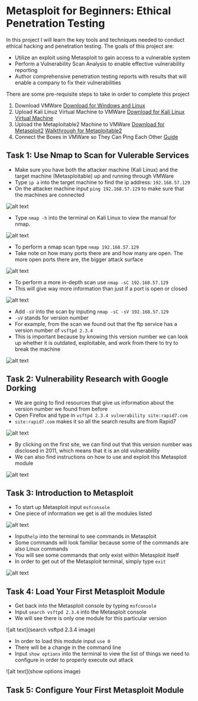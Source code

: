 # Metasploit for Beginners: Ethical Penetration Testing
In this project I will learn the key tools and techniques needed to conduct ethical hacking and penetration testing. The goals of this project are:
* Utilize an exploit using Metasploit to gain access to a vulnerable system
* Perform a Vulnerability Scan Analysis to enable effective vulnerability reporting
* Author comprehensive penetration testing reports with results that will enable a company to fix their vulnerabilities

There are some pre-requisite steps to take in order to complete this project
1. Download VMWare [Download for Windows and Linux](https://www.vmware.com/products/desktop-hypervisor/workstation-and-fusion)
2. Upload Kali Linuz Virtual Machine to VMWare [Download for Kali Linux Virtual Machine](https://www.kali.org/get-kali/#kali-virtual-machines)
3. Upload the Metaploitable2 Machine to VMWare [Download for Metasploit2](https://sourceforge.net/projects/metasploitable/) [Walkthrough for Metaploitable2](https://www.youtube.com/watch?v=LnRgCop4jkk)
4. Connect the Boxes in VMWare so They Can Ping Each Other [Guide](https://www.ubackup.com/enterprise-backup/how-to-connect-one-virtual-machine-to-another.html)

## Task 1: Use Nmap to Scan for Vulerable Services
* Make sure you have both the attacker machine (Kali Linux) and the target machine (Metasploitable) up and running through VMWare
* Type `ip a` into the target machine to find the ip address: `192.168.57.129`
* On the attacker machine input `ping 192.168.57.129` to make sure that the machines are connected

![alt text](https://github.com/Nathan-Reynolds09/Cybersecurity-Portfolio/blob/a0294060f801e3b3fb96deeb17ddab1e41bfd65d/Metasploit%20for%20Beginners-Ethical%20Penetration%20Testing/Images/ping.PNG)

* Type `nmap -h` into the terminal on Kali Linux to view the manual for nmap.

![alt text](https://github.com/Nathan-Reynolds09/Cybersecurity-Portfolio/blob/b77c9c4c469402b02334e3543d8cd45cd239f221/Metasploit%20for%20Beginners-Ethical%20Penetration%20Testing/Images/nmap%20h.PNG)

* To perform a nmap scan type `nmap 192.168.57.129`
* Take note on how many ports there are and how many are open. The more open ports there are, the bigger attack surface

![alt text](https://github.com/Nathan-Reynolds09/Cybersecurity-Portfolio/blob/a0294060f801e3b3fb96deeb17ddab1e41bfd65d/Metasploit%20for%20Beginners-Ethical%20Penetration%20Testing/Images/nmap%20scan.PNG)

* To perform a more in-depth scan use `nmap -sC 192.168.57.129`
* This will give way more information than just if a port is open or closed

![alt text](https://github.com/Nathan-Reynolds09/Cybersecurity-Portfolio/blob/a0294060f801e3b3fb96deeb17ddab1e41bfd65d/Metasploit%20for%20Beginners-Ethical%20Penetration%20Testing/Images/nmap%20sC.PNG)

* Add `-sV` into the scan by inputing `nmap -sC -sV 192.168.57.129`
* `-sV` stands for version number
* For example, from the scan we found out that the ftp service has a version number of `vsftpd 2.3.4`
* This is important because by knowing this version number we can look up whether it is outdated, exploitable, and work from there to try to break the machine

![alt text](https://github.com/Nathan-Reynolds09/Cybersecurity-Portfolio/blob/a0294060f801e3b3fb96deeb17ddab1e41bfd65d/Metasploit%20for%20Beginners-Ethical%20Penetration%20Testing/Images/nmap%20sV.PNG)

## Task 2: Vulnerability Research with Google Dorking
* We are going to find resources that give us information about the version number we found from before
* Open Firefox and type in `vsftpd 2.3.4 vulnerability site:rapid7.com`
* `site:rapid7.com` makes it so all the search results are from Rapid7

![alt text](https://github.com/Nathan-Reynolds09/Cybersecurity-Portfolio/blob/b5d6bae9527b78149a3a086ce6a8ba010b244b22/Metasploit%20for%20Beginners-Ethical%20Penetration%20Testing/Images/rapid7.PNG)

* By clicking on the first site, we can find out that this version number was disclosed in 2011, which means that it is an old vulnerability
* We can also find instructions on how to use and exploit this Metasploit module

![alt text](https://github.com/Nathan-Reynolds09/Cybersecurity-Portfolio/blob/b5d6bae9527b78149a3a086ce6a8ba010b244b22/Metasploit%20for%20Beginners-Ethical%20Penetration%20Testing/Images/metasploit%20module.PNG)

## Task 3: Introduction to Metasploit
* To start up Metasploit input `msfconsole`
* One piece of information we get is all the modules listed

![alt text](https://github.com/Nathan-Reynolds09/Cybersecurity-Portfolio/blob/7cab135143499e72300ead8dedf6dd93bfd12efb/Metasploit%20for%20Beginners-Ethical%20Penetration%20Testing/Images/modules.PNG)

* Input`help` into the terminal to see commands in Metasploit
* Some commands will look familiar because some of the commands are also Linux commands
* You will see some commands that only exist within Metasploit itself
* In order to get out of the Metasploit terminal, simply type `exit`

![alt text](https://github.com/Nathan-Reynolds09/Cybersecurity-Portfolio/blob/7cab135143499e72300ead8dedf6dd93bfd12efb/Metasploit%20for%20Beginners-Ethical%20Penetration%20Testing/Images/help.PNG)

## Task 4: Load Your First Metasploit Module
* Get back into the Metasploit console by typing `msfconsole`
* Input `search vsftpd 2.3.4` into the Metasploit console
* We will see there is only one module for this particular version

![alt text](search vsftpd 2.3.4 image)

* In order to load this module input `use 0`
* There will be a change in the command line
* Input `show options` into the terminal to view the list of things we need to configure in order to properly execute out attack

![alt text](show options image)

## Task 5: Configure Your First Metasploit Module



